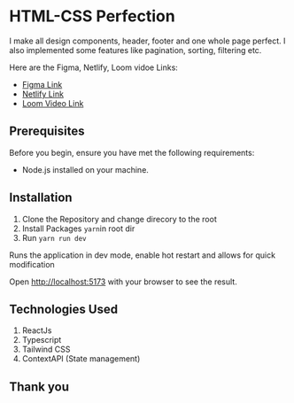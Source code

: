 # HTML-CSS Perfection

I make all design components, header, footer and one whole page perfect. I also implemented some features like pagination, sorting, filtering etc.

Here are the Figma, Netlify, Loom vidoe Links:

- [Figma Link](https://www.figma.com/design/39BD1p2kGVFCcTxcuUAJwb/HTML-CSS-perfection?node-id=1-380&t=UbZMjlWBKaR1zUOI-0)
- [Netlify Link](https://html-css-perfection-stellamaris.netlify.app)
- [Loom Video Link](https://html-css-perfection-stellamaris.netlify.app)

## Prerequisites

Before you begin, ensure you have met the following requirements:

- Node.js installed on your machine.

## Installation

1. Clone the Repository and change direcory to the root
2. Install Packages `yarn`in root dir
3. Run `yarn run dev`

Runs the application in dev mode, enable hot restart and allows for quick modification

Open [http://localhost:5173](http://localhost:5173) with your browser to see the result.

## Technologies Used

1. ReactJs
2. Typescript
3. Tailwind CSS
4. ContextAPI (State management)

## Thank you

